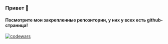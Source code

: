 ### Привет 👋
#### Посмотрите мои закрепленные репозитории, у них у всех есть github-страница!

[![codewars](https://www.codewars.com/users/andrnaz/badges/large)](https://www.codewars.com/users/andrnaz)

<!--
**AndreNazar/AndreNazar** is a ✨ _special_ ✨ repository because its `README.md` (this file) appears on your GitHub profile.

Here are some ideas to get you started:

- 🔭 I’m currently working on ...
- 🌱 I’m currently learning ...
- 👯 I’m looking to collaborate on ...
- 🤔 I’m looking for help with ...
- 💬 Ask me about ...
- 📫 How to reach me: ...
- 😄 Pronouns: ...
- ⚡ Fun fact: ...
-->
